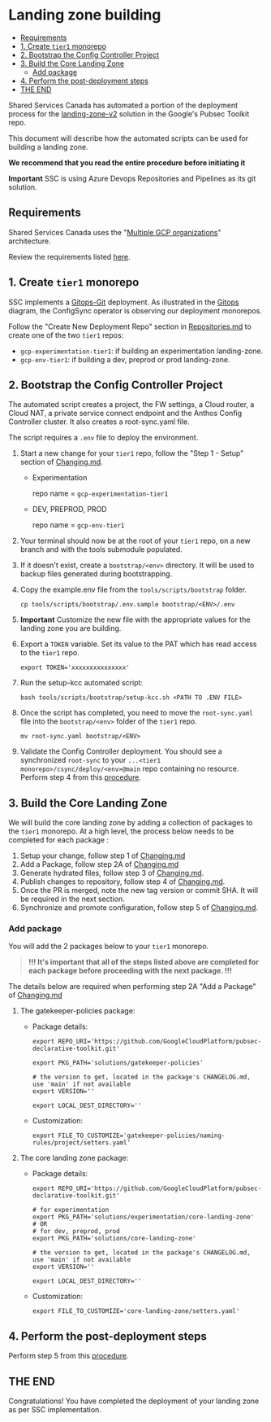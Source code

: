 # Landing zone building

<!-- vscode-markdown-toc -->
* [Requirements](#Requirements)
* [1. Create `tier1` monorepo](#Createtier1monorepo)
* [2. Bootstrap the Config Controller Project](#BootstraptheConfigControllerProject)
* [3. Build the Core Landing Zone](#BuildtheCoreLandingZone)
	* [Add package](#Addpackage)
* [4. Perform the post-deployment steps](#Performthepost-deploymentsteps)
* [THE END](#THEEND)

<!-- vscode-markdown-toc-config
	numbering=false
	autoSave=true
	/vscode-markdown-toc-config -->
<!-- /vscode-markdown-toc -->

Shared Services Canada has automated a portion of the deployment process for the [landing-zone-v2](https://github.com/GoogleCloudPlatform/pubsec-declarative-toolkit/blob/main/solutions/landing-zone-v2/README.md#Organization) solution in the Google's Pubsec Toolkit repo.

This document will describe how the automated scripts can be used for building a landing zone.

**We recommend that you read the entire procedure before initiating it**

**Important** SSC is using Azure Devops Repositories and Pipelines as its git solution.

## <a name='Requirements'></a>Requirements

Shared Services Canada uses the "[Multiple GCP organizations](https://github.com/GoogleCloudPlatform/pubsec-declarative-toolkit/blob/main/solutions/landing-zone-v2/README.md#multiple-gcp-organizations)" architecture.

Review the requirements listed [here](https://github.com/GoogleCloudPlatform/pubsec-declarative-toolkit/blob/main/solutions/landing-zone-v2/README.md#requirements).

## <a name='Createtier1monorepo'></a>1. Create `tier1` monorepo

SSC implements a [Gitops-Git](https://github.com/GoogleCloudPlatform/pubsec-declarative-toolkit/tree/main/solutions/landing-zone-v2#gitops---git) deployment.
As illustrated in the [Gitops](../Architecture/Repository%20Structure.md#Gitops) diagram, the ConfigSync operator is observing our deployment monorepos.

Follow the "Create New Deployment Repo" section in [Repositories.md](./Repositories.md) to create one of the two `tier1` repos:

- `gcp-experimentation-tier1`: if building an experimentation landing-zone.
- `gcp-env-tier1`: if building a dev, preprod or prod landing-zone.


## <a name='BootstraptheConfigControllerProject'></a>2. Bootstrap the Config Controller Project

The automated script creates a project, the FW settings, a Cloud router, a Cloud NAT, a private service connect endpoint and the Anthos Config Controller cluster. It also creates a root-sync.yaml file.

The script requires a `.env` file to deploy the environment.

1. Start a new change for your `tier1` repo, follow the "Step 1 - Setup" section of [Changing.md](./Changing.md).
    - Experimentation

        repo name = `gcp-experimentation-tier1`
    - DEV, PREPROD, PROD

        repo name = `gcp-env-tier1`
1. Your terminal should now be at the root of your `tier1` repo, on a new branch and with the tools submodule populated.
1. If it doesn't exist, create a `bootstrap/<env>` directory.  It will be used to backup files generated during bootstrapping.
1. Copy the example.env file from the `tools/scripts/bootstrap` folder.

    ```shell
    cp tools/scripts/bootstrap/.env.sample bootstrap/<ENV>/.env
    ```

2. **Important** Customize the new file with the appropriate values for the landing zone you are building.

3. Export a `TOKEN` variable.  Set its value to the PAT which has read access to the `tier1` repo.

    ```shell
    export TOKEN='xxxxxxxxxxxxxxx'
    ```

1. Run the setup-kcc automated script:

    ```shell
    bash tools/scripts/bootstrap/setup-kcc.sh <PATH TO .ENV FILE>
    ```

1. Once the script has completed, you need to move the `root-sync.yaml` file into the `bootstrap/<env>` folder of the `tier1` repo.

    ```shell
    mv root-sync.yaml bootstrap/<ENV>
    ```

1. Validate the Config Controller deployment.  You should see a synchronized `root-sync` to your `...<tier1 monorepo>/csync/deploy/<env>@main` repo containing no resource.
Perform step 4 from this [procedure](https://github.com/GoogleCloudPlatform/pubsec-declarative-toolkit/blob/main/solutions/landing-zone-v2/README.md#4-validate-the-landing-zone-deployment).

## <a name='BuildtheCoreLandingZone'></a>3. Build the Core Landing Zone

We will build the core landing zone by adding a collection of packages to the `tier1` monorepo.
At a high level, the process below needs to be completed for each package :

1. Setup your change, follow step 1 of [Changing.md](./Changing.md#step-1---setup)
1. Add a Package, follow step 2A of [Changing.md](./Changing.md#a-add-a-package)
1. Generate hydrated files, follow step 3 of [Changing.md](./Changing.md#step-3---hydrate).
1. Publish changes to repository, follow step 4 of [Changing.md](./Changing.md#step-4---publish).
1. Once the PR is merged, note the new tag version or commit SHA.  It will be required in the next section.
1. Synchronize and promote configuration, follow step 5 of [Changing.md](./Changing.md#step-5---synchronize--promote-configs).

### <a name='Addpackage'></a>Add package

You will add the 2 packages below to your `tier1` monorepo.
> **!!! It's important that all of the steps listed above are completed for each package before proceeding with the next package. !!!**

The details below are required when performing step 2A "Add a Package" of [Changing.md](./Changing.md)

1. The gatekeeper-policies package:
    - Package details:

        ```shell
        export REPO_URI='https://github.com/GoogleCloudPlatform/pubsec-declarative-toolkit.git'

        export PKG_PATH='solutions/gatekeeper-policies'

        # the version to get, located in the package's CHANGELOG.md, use 'main' if not available
        export VERSION=''

        export LOCAL_DEST_DIRECTORY=''
        ```

    - Customization:

        ```shell
        export FILE_TO_CUSTOMIZE='gatekeeper-policies/naming-rules/project/setters.yaml'
        ```

1. The core landing zone package:
    - Package details:

      ```shell
      export REPO_URI='https://github.com/GoogleCloudPlatform/pubsec-declarative-toolkit.git'

      # for experimentation
      export PKG_PATH='solutions/experimentation/core-landing-zone'
      # OR
      # for dev, preprod, prod
      export PKG_PATH='solutions/core-landing-zone'

      # the version to get, located in the package's CHANGELOG.md, use 'main' if not available
      export VERSION=''

      export LOCAL_DEST_DIRECTORY=''
      ```

    - Customization:

        ```shell
        export FILE_TO_CUSTOMIZE='core-landing-zone/setters.yaml'
        ```

## <a name='Performthepost-deploymentsteps'></a>4. Perform the post-deployment steps

Perform step 5 from this [procedure](https://github.com/GoogleCloudPlatform/pubsec-declarative-toolkit/blob/main/solutions/landing-zone-v2/README.md#5-perform-the-post-deployment-steps).

## <a name='THEEND'></a>THE END

Congratulations! You have completed the deployment of your landing zone as per SSC implementation.
